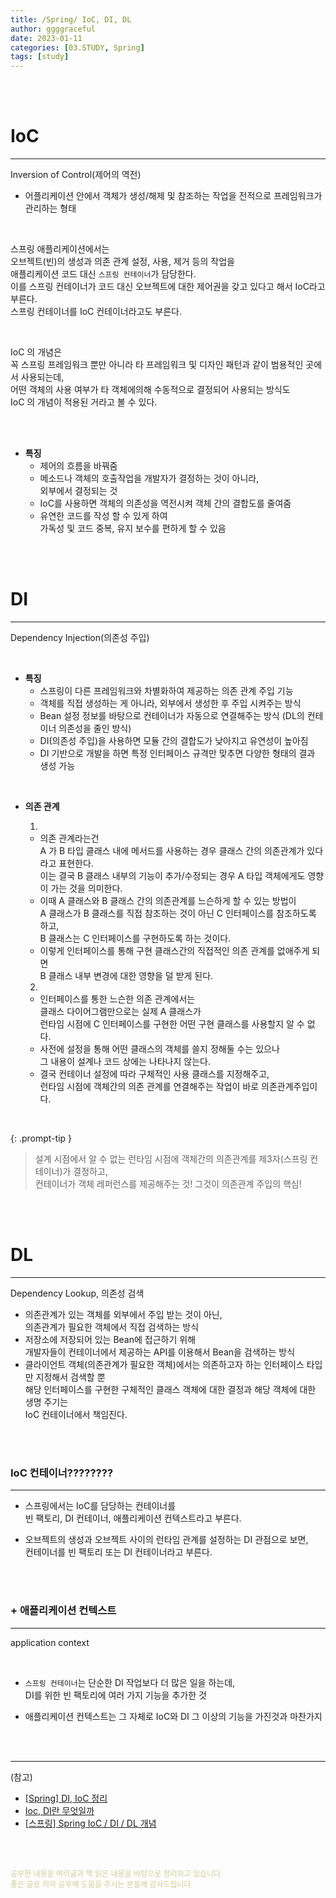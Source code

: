 ```yaml
---
title: /Spring/ IoC, DI, DL
author: ggggraceful
date: 2023-01-11
categories: [03.STUDY, Spring]
tags: [study]
---
```


<br/>
<br/>

# IoC

---

Inversion of Control(제어의 역전)

- 어플리케이션 안에서 객체가 생성/해제 및 참조하는 작업을 전적으로 프레임워크가 관리하는 형태

<br/>

스프링 애플리케이션에서는  
오브젝트(빈)의 생성과 의존 관계 설정, 사용, 제거 등의 작업을  
애플리케이션 코드 대신 ```스프링 컨테이너```가 담당한다.  
이를 스프링 컨테이너가 코드 대신 오브젝트에 대한 제어권을 갖고 있다고 해서 IoC라고 부른다.  
스프링 컨테이너를 IoC 컨테이너라고도 부른다.

<br/>

IoC 의 개념은   
꼭 스프링 프레임워크 뿐만 아니라 타 프레임워크 및 디자인 패턴과 같이 범용적인 곳에서 사용되는데,   
어떤 객체의 사용 여부가 타 객체에의해 수동적으로 결정되어 사용되는 방식도   
IoC 의 개념이 적용된 거라고 볼 수 있다.

<br/>


<br/>

- **특징**
  - 제어의 흐름을 바꿔줌
  - 메소드나 객체의 호출작업을 개발자가 결정하는 것이 아니라,  
    외부에서 결정되는 것
  - IoC를 사용하면 객체의 의존성을 역전시켜 객체 간의 결합도를 줄여줌
  - 유연한 코드를 작성 할 수 있게 하여  
    가독성 및 코드 중복, 유지 보수를 편하게 할 수 있음

<br/>
<br/>

# DI

---

Dependency Injection(의존성 주입)

<br/>

- **특징**
  - 스프링이 다른 프레임워크와 차별화하여 제공하는 의존 관계 주입 기능
  - 객체를 직접 생성하는 게 아니라, 외부에서 생성한 후 주입 시켜주는 방식
  - Bean 설정 정보를 바탕으로 컨테이너가 자동으로 연결해주는 방식 (DL의 컨테이너 의존성을 줄인 방식)
  - DI(의존성 주입)을 사용하면 모듈 간의 결합도가 낮아지고 유연성이 높아짐
  - DI 기반으로 개발을 하면 특정 인터페이스 규격만 맞추면 다양한 형태의 결과 생성 가능

<br/>

- **의존 관계**

  1. 
  - 의존 관계라는건  
    A 가 B 타입 클래스 내에 메서드를 사용하는 경우 클래스 간의 의존관계가 있다 라고 표현한다.  
    이는 결국 B 클래스 내부의 기능이 추가/수정되는 경우 A 타입 객체에게도 영향이 가는 것을 의미한다.  
  - 이때 A 클래스와 B 클래스 간의 의존관계를 느슨하게 할 수 있는 방법이   
    A 클래스가 B 클래스를 직접 참조하는 것이 아닌 C 인터페이스를 참조하도록 하고,   
    B 클래스는 C 인터페이스를 구현하도록 하는 것이다.
  - 이렇게 인터페이스를 통해 구현 클래스간의 직접적인 의존 관계를 없애주게 되면  
    B 클래스 내부 변경에 대한 영향을 덜 받게 된다.

  2. 
  - 인터페이스를 통한 느슨한 의존 관계에서는  
    클래스 다이어그램만으로는 실제 A 클래스가  
    런타임 시점에 C 인터페이스를 구현한 어떤 구현 클래스를 사용할지 알 수 없다.  
  - 사전에 설정을 통해 어떤 클래스의 객체를 쓸지 정해둘 수는 있으나  
    그 내용이 설계나 코드 상에는 나타나지 않는다.  
  - 결국 컨테이너 설정에 따라 구체적인 사용 클래스를 지정해주고,  
    런타임 시점에 객체간의 의존 관계를 연결해주는 작업이 바로 의존관계주입이다.

<br/>

{: .prompt-tip }
> 설계 시점에서 알 수 없는 런타임 시점에 객체간의 의존관계를 제3자(스프링 컨테이너)가 결정하고,  
> 컨테이너가 객체 레퍼런스를 제공해주는 것! 그것이 의존관계 주입의 핵심!

<br/>
<br/>

# DL

---

Dependency Lookup, 의존성 검색

- 의존관계가 있는 객체를 외부에서 주입 받는 것이 아닌,  
  의존관계가 필요한 객체에서 직접 검색하는 방식
- 저장소에 저장되어 있는 Bean에 접근하기 위해  
  개발자들이 컨테이너에서 제공하는 API를 이용해서 Bean을 검색하는 방식  
- 클라이언트 객체(의존관계가 필요한 객체)에서는 의존하고자 하는 인터페이스 타입만 지정해서 검색할 뿐  
  해당 인터페이스를 구현한 구체적인 클래스 객체에 대한 결정과 해당 객체에 대한 생명 주기는  
  IoC 컨테이너에서 책임진다.

<br/>
<br/>

### IoC 컨테이너????????

---

- 스프링에서는 IoC를 담당하는 컨테이너를  
  빈 팩토리, DI 컨테이너, 애플리케이션 컨텍스트라고 부른다.

- 오브젝트의 생성과 오브젝트 사이의 런타임 관계를 설정하는 DI 관점으로 보면,  
  컨테이너를 빈 팩토리 또는 DI 컨테이너라고 부른다.

<br/>
<br/>

### + 애플리케이션 컨텍스트

---

application context

<br/>

- `스프링 컨테이너`는 단순한 DI 작업보다 더 많은 일을 하는데,  
   DI를 위한 빈 팩토리에 여러 가지 기능을 추가한 것

-  애플리케이션 컨텍스트는 그 자체로 IoC와 DI 그 이상의 기능을 가진것과 마찬가지

<br/>
<br/>

---

(참고)

- [[Spring] DI, IoC 정리](https://velog.io/@gillog/Spring-DIDependency-Injection)
- [Ioc, DI란 무엇일까](https://biggwang.github.io/2019/08/31/Spring/IoC,%20DI%EB%9E%80%20%EB%AC%B4%EC%97%87%EC%9D%BC%EA%B9%8C/) 
- [[스프링] Spring IoC / DI / DL 개념](https://velog.io/@dusdn2424/%EC%8A%A4%ED%94%84%EB%A7%81-Spring-IoC-DI-DL-%EA%B0%9C%EB%85%90-%EC%A0%95%EB%A6%AC)

[//]: # (- [[Spring] Spring IoC와 DI란?]&#40;https://steady-coding.tistory.com/600&#41;&#41;)

<br/>
<br/>

<span style="font-size: 12px; color:  #cbce91"> 공부한 내용을 여러글과 책 읽은 내용을 바탕으로 정리하고 있습니다.</span>  
<span style="font-size: 12px; color:  #cbce91"> 좋은 글로 저의 공부에 도움을 주시는 분들께 감사드립니다. </span>

<!--

❤️면접예상질문 ❤️

- DI와 IoC에 대해 아는 만큼 설명해주실 수 있을까요?



-->
